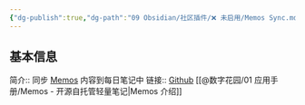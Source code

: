 ```yaml
---
{"dg-publish":true,"dg-path":"09 Obsidian/社区插件/❌ 未启用/Memos Sync.md","permalink":"/09 Obsidian/社区插件/❌ 未启用/Memos Sync/","noteIcon":"dg-note-icon","created":"2025-07-31","updated":"2025-07-31"}
---
```



## 基本信息

简介:: 同步 [Memos](https://www.usememos.com/) 内容到每日笔记中
链接:: [Github](https://github.com/RyoJerryYu/obsidian-memos-sync) [[@数字花园/01 应用手册/Memos - 开源自托管轻量笔记\|Memos 介绍]]